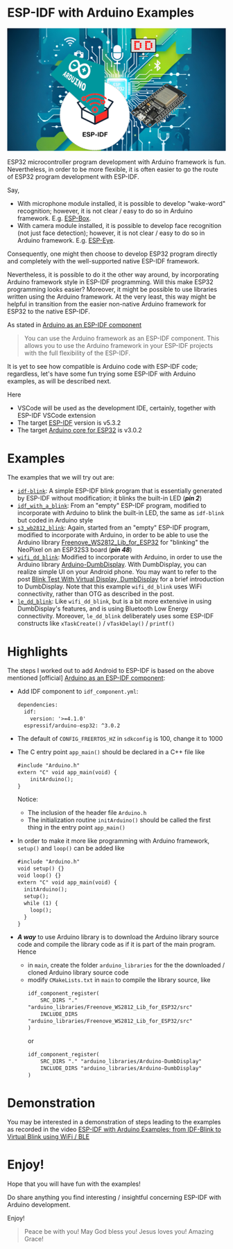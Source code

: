 

# ESP-IDF with Arduino Examples

![](/images/esp-idf-arduino.png)


ESP32 microcontroller program development with Arduino framework is fun.
Nevertheless, in order to be more flexible, it is often easier to go the route of ESP32 program development with ESP-IDF.

Say,
* With microphone module installed, it is possible to develop "wake-word" recognition; however, it is not clear / easy to do so in Arduino framework. E.g. [ESP-Box](https://github.com/espressif/esp-box).
* With camera module installed, it is possible to develop face recognition (not just face detection); however, it is not clear / easy to do so in Arduino framework. E.g. [ESP-Eye](https://github.com/espressif/esp-who).

Consequently, one might then choose to develop ESP32 program directly and completely with the well-supported native ESP-IDF framework.

Nevertheless, it is possible to do it the other way around, by incorporating Arduino framework style in ESP-IDF programming.
Will this make ESP32 programming looks easier? Moreover, it might be possible to use libraries written using the Arduino framework. At the very least, this way might be helpful in transition from the easier non-native Arduino framework for ESP32 to the native ESP-IDF. 

As stated in [Arduino as an ESP-IDF component](https://github.com/espressif/arduino-esp32/blob/master/docs/en/esp-idf_component.rst)
> You can use the Arduino framework as an ESP-IDF component. This allows you to use the Arduino framework in your ESP-IDF projects with the full flexibility of the ESP-IDF.

It is yet to see how compatible is Arduino code with ESP-IDF code; regardless, let's have some fun trying some ESP-IDF with Arduino examples, as will be described next.

Here
* VSCode will be used as the development IDE, certainly, together with ESP-IDF VSCode extension
* The target [ESP-IDF](https://github.com/espressif/esp-idf) version is v5.3.2
* The target [Arduino core for ESP32](https://github.com/espressif/arduino-esp32) is v3.0.2


# Examples

The examples that we will try out are:
* [`idf-blink`](/examples/idf_blink/README.md): A simple ESP-IDF blink program that is essentially generated by ESP-IDF without modification; it blinks the built-in LED (***pin 2***)
* [`idf_with_a_blink`](/examples/idf_with_a_blink/README.md): From an "empty" ESP-IDF program, modified to incorporate with Arduino to blink the built-in LED, the same as `idf-blink` but coded in Arduino style
* [`s3_wb2812_blink`](/examples/s3_wb2812_blink/README.md): Again, started from an "empty" ESP-IDF program, modified to incorporate with Arduino, in order to be able to use the Arduino library [Freenove_WS2812_Lib_for_ESP32](https://github.com/Freenove/Freenove_WS2812_Lib_for_ESP32) for "blinking" the NeoPixel on an ESP32S3 board (***pin 48***)
* [`wifi_dd_blink`](/examples/wifi_dd_blink/README.md): Modified to incorporate with Arduino, in order to use the Arduino library [Arduino-DumbDisplay](https://github.com/trevorwslee/Arduino-DumbDisplay).
  With DumbDisplay, you can realize simple UI on your Android phone. You may want to refer to the post [Blink Test With Virtual Display, DumbDisplay](https://www.instructables.com/Blink-Test-With-Virtual-Display-DumbDisplay/) for a brief introduction to DumbDisplay. Note that this example `wifi_dd_blink` uses WiFi connectivity, rather than OTG as described in the post.
* [`le_dd_blink`](/examples/le_dd_blink/README.md): Like `wifi_dd_blink`, but is a bit more extensive in using DumbDisplay's features, and is using Bluetooth Low Energy connectivity. Moreover, `le_dd_blink` deliberately uses some ESP-IDF constructs like `xTaskCreate()` / `vTaskDelay()` / `printf()`   


# Highlights

The steps I worked out to add Android to ESP-IDF is based on the above mentioned [official] [Arduino as an ESP-IDF component](https://github.com/espressif/arduino-esp32/blob/master/docs/en/esp-idf_component.rst): 

* Add IDF component to `idf_component.yml`:
  ```
  dependencies:
    idf:
      version: '>=4.1.0'
    espressif/arduino-esp32: ^3.0.2
  ```

* The default of `CONFIG_FREERTOS_HZ` in `sdkconfig` is 100, change it to 1000

* The C entry point `app_main()` should be declared in a C++ file like
  ```
  #include "Arduino.h"
  extern "C" void app_main(void) {
      initArduino();
  }
  ```
  Notice:
  - The inclusion of the header file `Arduino.h`
  - The initialization routine `initArduino()` should be called the first thing in the entry point `app_main()`

* In order to make it more like programming with Arduino framework, `setup()` and `loop()` can be added like
  ```
  #include "Arduino.h"
  void setup() {}
  void loop() {}
  extern "C" void app_main(void) {
    initArduino();
    setup();
    while (1) {
      loop();
    }
  }
  ```

* ***A way*** to use Arduino library is to download the Arduino library source code and compile the library code as if it is part of the main program. Hence
  - in `main`, create the folder `arduino_libraries` for the the downloaded / cloned Arduino library source code
  - modify `CMakeLists.txt` in `main` to compile the library source, like
    ```
    idf_component_register(
        SRC_DIRS "." "arduino_libraries/Freenove_WS2812_Lib_for_ESP32/src"
        INCLUDE_DIRS "arduino_libraries/Freenove_WS2812_Lib_for_ESP32/src"
    )
    ```
    or
    ```
    idf_component_register(
        SRC_DIRS "." "arduino_libraries/Arduino-DumbDisplay"
        INCLUDE_DIRS "arduino_libraries/Arduino-DumbDisplay"
    )
    ```


# Demonstration

You may be interested in a demonstration of steps leading to the examples as recorded in the video [ESP-IDF with Arduino Examples; from IDF-Blink to Virtual Blink using WiFi / BLE](https://www.youtube.com/watch?v=RX5YHPoaXaY)


# Enjoy!

Hope that you will have fun with the examples!

Do share anything you find interesting / insightful concerning ESP-IDF with Arduino development.

Enjoy!


> Peace be with you!
> May God bless you!
> Jesus loves you!
> Amazing Grace!



